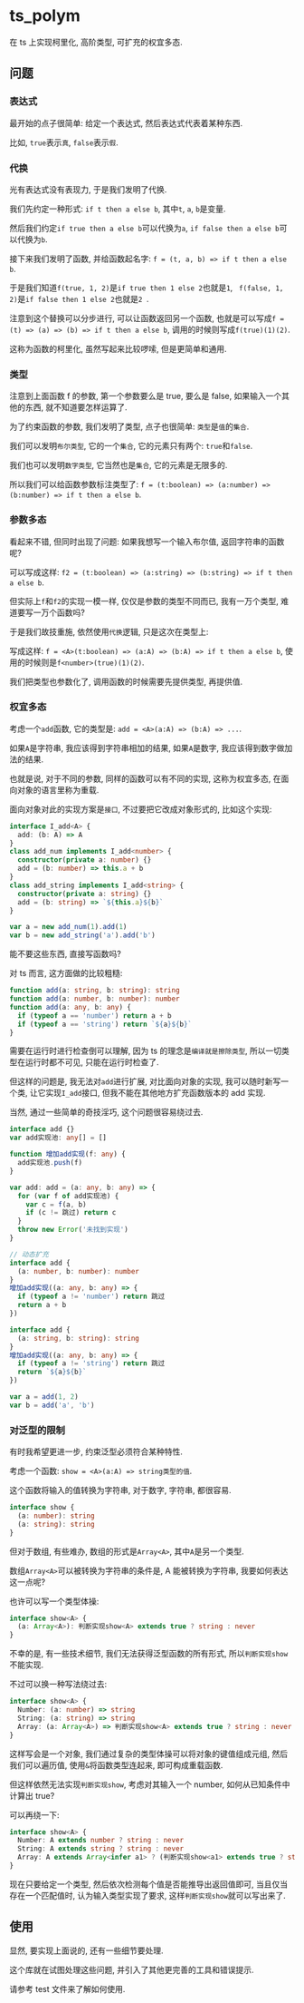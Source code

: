 # ts_polym

在 ts 上实现柯里化, 高阶类型, 可扩充的权宜多态.

## 问题

### 表达式

最开始的点子很简单: 给定一个表达式, 然后表达式代表着某种东西.

比如, `true`表示`真`, `false`表示`假`.

### 代换

光有表达式没有表现力, 于是我们发明了代换.

我们先约定一种形式: `if t then a else b`, 其中`t`, `a`, `b`是变量.

然后我们约定`if true then a else b`可以代换为`a`, `if false then a else b`可以代换为`b`.

接下来我们发明了函数, 并给函数起名字: `f = (t, a, b) => if t then a else b`.

于是我们知道`f(true, 1, 2)`是`if true then 1 else 2`也就是`1`, ` f(false, 1, 2)`是`if false then 1 else 2`也就是`2 `.

注意到这个替换可以分步进行, 可以让函数返回另一个函数, 也就是可以写成`f = (t) => (a) => (b) => if t then a else b`, 调用的时候则写成`f(true)(1)(2)`.

这称为函数的柯里化, 虽然写起来比较啰嗦, 但是更简单和通用.

### 类型

注意到上面函数 f 的参数, 第一个参数要么是 true, 要么是 false, 如果输入一个其他的东西, 就不知道要怎样运算了.

为了约束函数的参数, 我们发明了类型, 点子也很简单: `类型`是`值`的`集合`.

我们可以发明`布尔类型`, 它的一个`集合`, 它的元素只有两个: `true`和`false`.

我们也可以发明`数字类型`, 它当然也是`集合`, 它的元素是无限多的.

所以我们可以给函数参数标注类型了: `f = (t:boolean) => (a:number) => (b:number) => if t then a else b`.

### 参数多态

看起来不错, 但同时出现了问题: 如果我想写一个输入布尔值, 返回字符串的函数呢?

可以写成这样: `f2 = (t:boolean) => (a:string) => (b:string) => if t then a else b`.

但实际上`f`和`f2`的实现一模一样, 仅仅是参数的类型不同而已, 我有一万个类型, 难道要写一万个函数吗?

于是我们故技重施, 依然使用`代换`逻辑, 只是这次在类型上:

写成这样: `f = <A>(t:boolean) => (a:A) => (b:A) => if t then a else b`, 使用的时候则是`f<number>(true)(1)(2)`.

我们把类型也参数化了, 调用函数的时候需要先提供类型, 再提供值.

### 权宜多态

考虑一个`add`函数, 它的类型是: `add = <A>(a:A) => (b:A) => ...`.

如果`A`是字符串, 我应该得到字符串相加的结果, 如果`A`是数字, 我应该得到数字做加法的结果.

也就是说, 对于不同的参数, 同样的函数可以有不同的实现, 这称为权宜多态, 在面向对象的语言里称为重载.

面向对象对此的实现方案是`接口`, 不过要把它改成对象形式的, 比如这个实现:

```typescript
interface I_add<A> {
  add: (b: A) => A
}
class add_num implements I_add<number> {
  constructor(private a: number) {}
  add = (b: number) => this.a + b
}
class add_string implements I_add<string> {
  constructor(private a: string) {}
  add = (b: string) => `${this.a}${b}`
}

var a = new add_num(1).add(1)
var b = new add_string('a').add('b')
```

能不要这些东西, 直接写函数吗?

对 ts 而言, 这方面做的比较粗糙:

```typescript
function add(a: string, b: string): string
function add(a: number, b: number): number
function add(a: any, b: any) {
  if (typeof a == 'number') return a + b
  if (typeof a == 'string') return `${a}${b}`
}
```

需要在运行时进行检查倒可以理解, 因为 ts 的理念是`编译就是擦除类型`, 所以一切类型在运行时都不可见, 只能在运行时检查了.

但这样的问题是, 我无法对`add`进行扩展, 对比面向对象的实现, 我可以随时新写一个类, 让它实现`I_add`接口, 但我不能在其他地方扩充函数版本的 add 实现.

当然, 通过一些简单的奇技淫巧, 这个问题很容易绕过去.

```typescript
interface add {}
var add实现池: any[] = []

function 增加add实现(f: any) {
  add实现池.push(f)
}

var add: add = (a: any, b: any) => {
  for (var f of add实现池) {
    var c = f(a, b)
    if (c != 跳过) return c
  }
  throw new Error('未找到实现')
}

// 动态扩充
interface add {
  (a: number, b: number): number
}
增加add实现((a: any, b: any) => {
  if (typeof a != 'number') return 跳过
  return a + b
})

interface add {
  (a: string, b: string): string
}
增加add实现((a: any, b: any) => {
  if (typeof a != 'string') return 跳过
  return `${a}${b}`
})

var a = add(1, 2)
var b = add('a', 'b')
```

### 对泛型的限制

有时我希望更进一步, 约束泛型必须符合某种特性.

考虑一个函数: `show = <A>(a:A) => string类型的值`.

这个函数将输入的值转换为字符串, 对于数字, 字符串, 都很容易.

```typescript
interface show {
  (a: number): string
  (a: string): string
}
```

但对于数组, 有些难办, 数组的形式是`Array<A>`, 其中`A`是另一个类型.

数组`Array<A>`可以被转换为字符串的条件是, A 能被转换为字符串, 我要如何表达这一点呢?

也许可以写一个类型体操:

```typescript
interface show<A> {
  (a: Array<A>): 判断实现show<A> extends true ? string : never
}
```

不幸的是, 有一些技术细节, 我们无法获得泛型函数的所有形式, 所以`判断实现show`不能实现.

不过可以换一种写法绕过去:

```typescript
interface show<A> {
  Number: (a: number) => string
  String: (a: string) => string
  Array: (a: Array<A>) => 判断实现show<A> extends true ? string : never
}
```

这样写会是一个对象, 我们通过复杂的类型体操可以将对象的键值组成元组, 然后我们可以遍历值, 使用`&`将函数类型连起来, 即可构成重载函数.

但这样依然无法实现`判断实现show`, 考虑对其输入一个 number, 如何从已知条件中计算出 true?

可以再绕一下:

```typescript
interface show<A> {
  Number: A extends number ? string : never
  String: A extends string ? string : never
  Array: A extends Array<infer a1> ? (判断实现show<a1> extends true ? string : never) : never
}
```

现在只要给定一个类型, 然后依次检测每个值是否能推导出返回值即可, 当且仅当存在一个匹配值时, 认为输入类型实现了要求, 这样`判断实现show`就可以写出来了.

## 使用

显然, 要实现上面说的, 还有一些细节要处理.

这个库就在试图处理这些问题, 并引入了其他更完善的工具和错误提示.

请参考 test 文件来了解如何使用.
